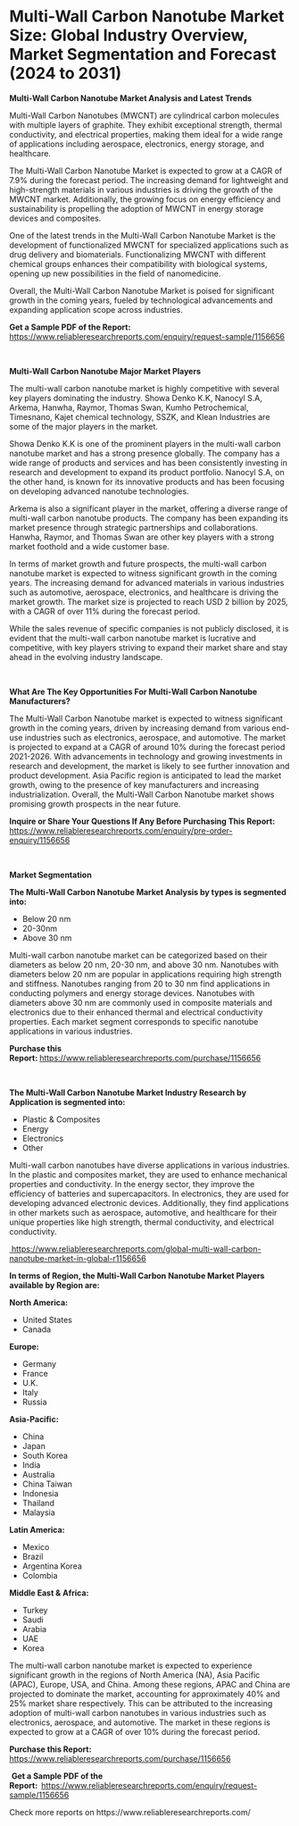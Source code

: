 <p><h1>Multi-Wall Carbon Nanotube Market Size: Global Industry Overview, Market Segmentation and Forecast (2024 to 2031)</h1></p><p><strong>Multi-Wall Carbon Nanotube Market Analysis and Latest Trends</strong></p>
<p><p>Multi-Wall Carbon Nanotubes (MWCNT) are cylindrical carbon molecules with multiple layers of graphite. They exhibit exceptional strength, thermal conductivity, and electrical properties, making them ideal for a wide range of applications including aerospace, electronics, energy storage, and healthcare.</p><p>The Multi-Wall Carbon Nanotube Market is expected to grow at a CAGR of 7.9% during the forecast period. The increasing demand for lightweight and high-strength materials in various industries is driving the growth of the MWCNT market. Additionally, the growing focus on energy efficiency and sustainability is propelling the adoption of MWCNT in energy storage devices and composites.</p><p>One of the latest trends in the Multi-Wall Carbon Nanotube Market is the development of functionalized MWCNT for specialized applications such as drug delivery and biomaterials. Functionalizing MWCNT with different chemical groups enhances their compatibility with biological systems, opening up new possibilities in the field of nanomedicine.</p><p>Overall, the Multi-Wall Carbon Nanotube Market is poised for significant growth in the coming years, fueled by technological advancements and expanding application scope across industries.</p></p>
<p><strong>Get a Sample PDF of the Report:&nbsp;</strong> <a href="https://www.reliableresearchreports.com/enquiry/request-sample/1156656">https://www.reliableresearchreports.com/enquiry/request-sample/1156656</a></p>
<p>&nbsp;</p>
<p><strong>Multi-Wall Carbon Nanotube Major Market Players</strong></p>
<p><p>The multi-wall carbon nanotube market is highly competitive with several key players dominating the industry. Showa Denko K.K, Nanocyl S.A, Arkema, Hanwha, Raymor, Thomas Swan, Kumho Petrochemical, Timesnano, Kajet chemical technology, SSZK, and Klean Industries are some of the major players in the market.</p><p>Showa Denko K.K is one of the prominent players in the multi-wall carbon nanotube market and has a strong presence globally. The company has a wide range of products and services and has been consistently investing in research and development to expand its product portfolio. Nanocyl S.A, on the other hand, is known for its innovative products and has been focusing on developing advanced nanotube technologies.</p><p>Arkema is also a significant player in the market, offering a diverse range of multi-wall carbon nanotube products. The company has been expanding its market presence through strategic partnerships and collaborations. Hanwha, Raymor, and Thomas Swan are other key players with a strong market foothold and a wide customer base.</p><p>In terms of market growth and future prospects, the multi-wall carbon nanotube market is expected to witness significant growth in the coming years. The increasing demand for advanced materials in various industries such as automotive, aerospace, electronics, and healthcare is driving the market growth. The market size is projected to reach USD 2 billion by 2025, with a CAGR of over 11% during the forecast period.</p><p>While the sales revenue of specific companies is not publicly disclosed, it is evident that the multi-wall carbon nanotube market is lucrative and competitive, with key players striving to expand their market share and stay ahead in the evolving industry landscape.</p></p>
<p>&nbsp;</p>
<p><strong>What Are The Key Opportunities For Multi-Wall Carbon Nanotube Manufacturers?</strong></p>
<p><p>The Multi-Wall Carbon Nanotube market is expected to witness significant growth in the coming years, driven by increasing demand from various end-use industries such as electronics, aerospace, and automotive. The market is projected to expand at a CAGR of around 10% during the forecast period 2021-2026. With advancements in technology and growing investments in research and development, the market is likely to see further innovation and product development. Asia Pacific region is anticipated to lead the market growth, owing to the presence of key manufacturers and increasing industrialization. Overall, the Multi-Wall Carbon Nanotube market shows promising growth prospects in the near future.</p></p>
<p><strong>Inquire or Share Your Questions If Any Before Purchasing This Report:</strong> <a href="https://www.reliableresearchreports.com/enquiry/pre-order-enquiry/1156656">https://www.reliableresearchreports.com/enquiry/pre-order-enquiry/1156656</a></p>
<p>&nbsp;</p>
<p><strong>Market Segmentation</strong></p>
<p><strong>The Multi-Wall Carbon Nanotube Market Analysis by types is segmented into:</strong></p>
<p><ul><li>Below 20 nm</li><li>20-30nm</li><li>Above 30 nm</li></ul></p>
<p><p>Multi-wall carbon nanotube market can be categorized based on their diameters as below 20 nm, 20-30 nm, and above 30 nm. Nanotubes with diameters below 20 nm are popular in applications requiring high strength and stiffness. Nanotubes ranging from 20 to 30 nm find applications in conducting polymers and energy storage devices. Nanotubes with diameters above 30 nm are commonly used in composite materials and electronics due to their enhanced thermal and electrical conductivity properties. Each market segment corresponds to specific nanotube applications in various industries.</p></p>
<p><strong>Purchase this Report:&nbsp;</strong><a href="https://www.reliableresearchreports.com/purchase/1156656">https://www.reliableresearchreports.com/purchase/1156656</a></p>
<p>&nbsp;</p>
<p><strong>The Multi-Wall Carbon Nanotube Market Industry Research by Application is segmented into:</strong></p>
<p><ul><li>Plastic & Composites</li><li>Energy</li><li>Electronics</li><li>Other</li></ul></p>
<p><p>Multi-wall carbon nanotubes have diverse applications in various industries. In the plastic and composites market, they are used to enhance mechanical properties and conductivity. In the energy sector, they improve the efficiency of batteries and supercapacitors. In electronics, they are used for developing advanced electronic devices. Additionally, they find applications in other markets such as aerospace, automotive, and healthcare for their unique properties like high strength, thermal conductivity, and electrical conductivity.</p></p>
<p><a href="https://www.reliableresearchreports.com/global-multi-wall-carbon-nanotube-market-in-global-r1156656">&nbsp;https://www.reliableresearchreports.com/global-multi-wall-carbon-nanotube-market-in-global-r1156656</a></p>
<p><strong>In terms of Region, the Multi-Wall Carbon Nanotube Market Players available by Region are:</strong></p>
<p>
    <p> <strong> North America: </strong>
        <ul>
            <li>United States</li>
            <li>Canada</li>
        </ul>
        </p> 
    <p> <strong> Europe: </strong>
        <ul>
            <li>Germany</li>
            <li>France</li>
            <li>U.K.</li>
            <li>Italy</li>
            <li>Russia</li>
        </ul>
        </p> 
    <p> <strong> Asia-Pacific: </strong>
        <ul>
            <li>China</li>
            <li>Japan</li>
            <li>South Korea</li>
            <li>India</li>
            <li>Australia</li>
            <li>China Taiwan</li>
            <li>Indonesia</li>
            <li>Thailand</li>
            <li>Malaysia</li>
        </ul>
        </p> 
    <p> <strong> Latin America: </strong>
        <ul>
            <li>Mexico</li>
            <li>Brazil</li>
            <li>Argentina Korea</li>
            <li>Colombia</li>
        </ul>
        </p> 
    <p> <strong> Middle East & Africa: </strong>
        <ul>
            <li>Turkey</li>
            <li>Saudi</li>
            <li>Arabia</li>
            <li>UAE</li>
            <li>Korea</li>
        </ul>
    </p>
    </p>
<p><p>The multi-wall carbon nanotube market is expected to experience significant growth in the regions of North America (NA), Asia Pacific (APAC), Europe, USA, and China. Among these regions, APAC and China are projected to dominate the market, accounting for approximately 40% and 25% market share respectively. This can be attributed to the increasing adoption of multi-wall carbon nanotubes in various industries such as electronics, aerospace, and automotive. The market in these regions is expected to grow at a CAGR of over 10% during the forecast period.</p></p>
<p><strong>Purchase this Report: </strong><a href="https://www.reliableresearchreports.com/purchase/1156656">https://www.reliableresearchreports.com/purchase/1156656</a></p>
<p>&nbsp;<strong>Get a Sample PDF of the Report:&nbsp;&nbsp;</strong><a href="https://www.reliableresearchreports.com/enquiry/request-sample/1156656">https://www.reliableresearchreports.com/enquiry/request-sample/1156656</a></p>
<p><strong></strong></p>
<p>Check more reports on https://www.reliableresearchreports.com/</p>